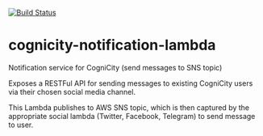 [![Build Status](https://travis-ci.org/urbanriskmap/cognicity-notification-lambda.svg?branch=master)](https://travis-ci.org/urbanriskmap/cognicity-notification-lambda)

# cognicity-notification-lambda
Notification service for CogniCity (send messages to SNS topic)

Exposes a RESTFul API for sending messages to existing CogniCity users via their chosen social media channel.

This Lambda publishes to AWS SNS topic, which is then captured by the appropriate social lambda (Twitter, Facebook, Telegram) to send message to user.
